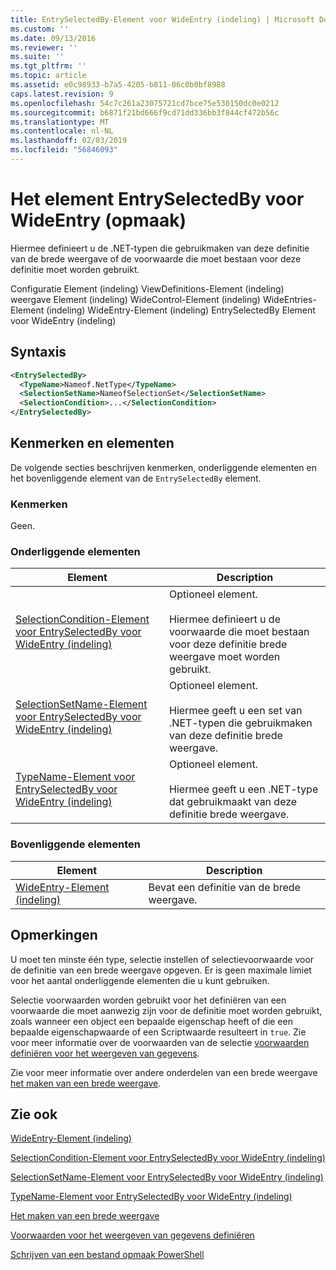 ```yaml
---
title: EntrySelectedBy-Element voor WideEntry (indeling) | Microsoft Docs
ms.custom: ''
ms.date: 09/13/2016
ms.reviewer: ''
ms.suite: ''
ms.tgt_pltfrm: ''
ms.topic: article
ms.assetid: e0c98933-b7a5-4205-b811-06c0b0bf8988
caps.latest.revision: 9
ms.openlocfilehash: 54c7c261a23075721cd7bce75e530150dc0e0212
ms.sourcegitcommit: b6871f21bd666f9cd71dd336bb3f844cf472b56c
ms.translationtype: MT
ms.contentlocale: nl-NL
ms.lasthandoff: 02/03/2019
ms.locfileid: "56846093"
---
```

# <a name="entryselectedby-element-for-wideentry-format"></a>Het element EntrySelectedBy voor WideEntry (opmaak)

Hiermee definieert u de .NET-typen die gebruikmaken van deze definitie van de brede weergave of de voorwaarde die moet bestaan voor deze definitie moet worden gebruikt.

Configuratie Element (indeling) ViewDefinitions-Element (indeling) weergave Element (indeling) WideControl-Element (indeling) WideEntries-Element (indeling) WideEntry-Element (indeling) EntrySelectedBy Element voor WideEntry (indeling)

## <a name="syntax"></a>Syntaxis

```xml
<EntrySelectedBy>
  <TypeName>Nameof.NetType</TypeName>
  <SelectionSetName>NameofSelectionSet</SelectionSetName>
  <SelectionCondition>...</SelectionCondition>
</EntrySelectedBy>
```

## <a name="attributes-and-elements"></a>Kenmerken en elementen

De volgende secties beschrijven kenmerken, onderliggende elementen en het bovenliggende element van de `EntrySelectedBy` element.

### <a name="attributes"></a>Kenmerken

Geen.

### <a name="child-elements"></a>Onderliggende elementen

|Element|Description|
|-------------|-----------------|
|[SelectionCondition-Element voor EntrySelectedBy voor WideEntry (indeling)](./selectioncondition-element-for-entryselectedby-for-widecontrol-format.md)|Optioneel element.<br /><br /> Hiermee definieert u de voorwaarde die moet bestaan voor deze definitie brede weergave moet worden gebruikt.|
|[SelectionSetName-Element voor EntrySelectedBy voor WideEntry (indeling)](./selectionsetname-element-for-entryselectedby-for-widecontrol-format.md)|Optioneel element.<br /><br /> Hiermee geeft u een set van .NET-typen die gebruikmaken van deze definitie brede weergave.|
|[TypeName-Element voor EntrySelectedBy voor WideEntry (indeling)](./typename-element-for-entryselectedby-for-wideentry-format.md)|Optioneel element.<br /><br /> Hiermee geeft u een .NET-type dat gebruikmaakt van deze definitie brede weergave.|

### <a name="parent-elements"></a>Bovenliggende elementen

|Element|Description|
|-------------|-----------------|
|[WideEntry-Element (indeling)](./wideentry-element-for-widecontrol-format.md)|Bevat een definitie van de brede weergave.|

## <a name="remarks"></a>Opmerkingen

U moet ten minste één type, selectie instellen of selectievoorwaarde voor de definitie van een brede weergave opgeven. Er is geen maximale limiet voor het aantal onderliggende elementen die u kunt gebruiken.

Selectie voorwaarden worden gebruikt voor het definiëren van een voorwaarde die moet aanwezig zijn voor de definitie moet worden gebruikt, zoals wanneer een object een bepaalde eigenschap heeft of die een bepaalde eigenschapwaarde of een Scriptwaarde resulteert in `true`. Zie voor meer informatie over de voorwaarden van de selectie [voorwaarden definiëren voor het weergeven van gegevens](./defining-conditions-for-displaying-data.md).

Zie voor meer informatie over andere onderdelen van een brede weergave [het maken van een brede weergave](./creating-a-wide-view.md).

## <a name="see-also"></a>Zie ook

[WideEntry-Element (indeling)](./wideentry-element-for-widecontrol-format.md)

[SelectionCondition-Element voor EntrySelectedBy voor WideEntry (indeling)](./selectioncondition-element-for-entryselectedby-for-widecontrol-format.md)

[SelectionSetName-Element voor EntrySelectedBy voor WideEntry (indeling)](./selectionsetname-element-for-entryselectedby-for-widecontrol-format.md)

[TypeName-Element voor EntrySelectedBy voor WideEntry (indeling)](./typename-element-for-entryselectedby-for-wideentry-format.md)

[Het maken van een brede weergave](./creating-a-wide-view.md)

[Voorwaarden voor het weergeven van gegevens definiëren](./defining-conditions-for-displaying-data.md)

[Schrijven van een bestand opmaak PowerShell](./writing-a-powershell-formatting-file.md)
